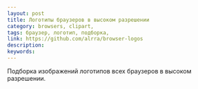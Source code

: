 ```yaml
---
layout: post
title: Логотипы браузеров в высоком разрешении
category: browsers, clipart, 
tags: браузер, логотип, подборка, 
link: https://github.com/alrra/browser-logos
description: 
keywords: 
---
```


<p>Подборка изображений логотипов всех браузеров в высоком разрешении.</p>
